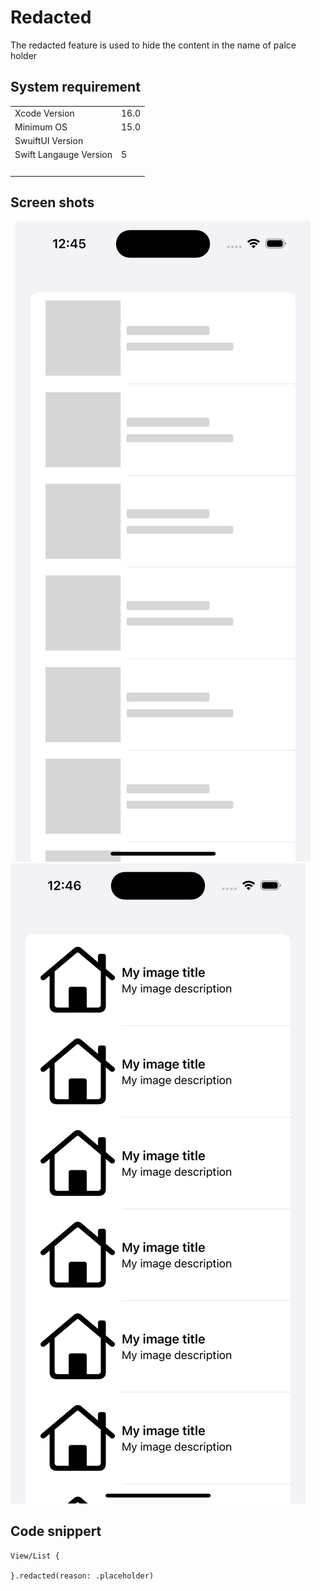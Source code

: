 # Redacted

The redacted feature is used to hide the content in the name of palce holder 

## System requirement

<table><tbody><tr><td>Xcode Version</td><td>16.0</td></tr><tr><td>Minimum OS</td><td>15.0</td></tr><tr><td>SwuiftUI Version</td><td>&nbsp;</td></tr><tr><td>Swift Langauge Version</td><td>5</td></tr><tr><td>&nbsp;</td><td>&nbsp;</td></tr></tbody></table>

## Screen shots  
 
![Alt text](Screenshot1.png) ![Alt text](Screenshot2.png)

## Code snippert

```
View/List {        

}.redacted(reason: .placeholder)        
```
